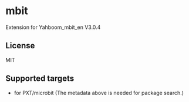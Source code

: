 # mbit

Extension for Yahboom_mbit_en V3.0.4

## License

MIT

## Supported targets

* for PXT/microbit
(The metadata above is needed for package search.)

